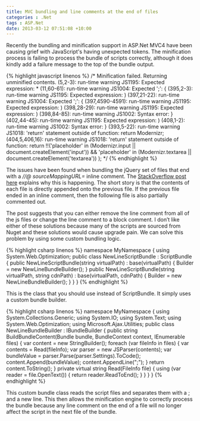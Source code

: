 ```yaml
---
title: MVC bundling and line comments at the end of files
categories : .Net
tags : ASP.Net
date: 2013-03-12 07:51:08 +10:00
---
```


Recently the bundling and minification support in ASP.Net MVC4 have been causing grief with JavaScript's having unexpected tokens. The minification process is failing to process the bundle of scripts correctly, although it does kindly add a failure message to the top of the bundle output.

{% highlight javascript linenos %}
/* Minification failed. Returning unminified contents.
(5,2-3): run-time warning JS1195: Expected expression: *
(11,60-61): run-time warning JS1004: Expected ';': {
(395,2-3): run-time warning JS1195: Expected expression: )
(397,21-22): run-time warning JS1004: Expected ';': {
(397,4590-4591): run-time warning JS1195: Expected expression: )
(398,28-29): run-time warning JS1195: Expected expression: )
(398,84-85): run-time warning JS1002: Syntax error: }
(402,44-45): run-time warning JS1195: Expected expression: )
(408,1-2): run-time warning JS1002: Syntax error: }
(393,5-22): run-time warning JS1018: 'return' statement outside of function: return Modernizr;
(404,5,406,16): run-time warning JS1018: 'return' statement outside of function: return !!('placeholder' in (Modernizr.input || document.createElement('input')) &&
               'placeholder' in (Modernizr.textarea || document.createElement('textarea'))
             );
 */
{% endhighlight %}

The issues have been found when bundling the jQuery set of files that end with a _//@ sourceMappingURL=_ inline comment. The [StackOverflow post here][0] explains why this is happening. The short story is that the contents of each file is directly appended onto the previous file. If the previous file ended in an inline comment, then the following file is also partially commented out.

The post suggests that you can either remove the line comment from all of the js files or change the line comment to a block comment. I don’t like either of these solutions because many of the scripts are sourced from Nuget and these solutions would cause upgrade pain. We can solve this problem by using some custom bundling logic.

{% highlight csharp linenos %}
namespace MyNamespace
{
    using System.Web.Optimization;
    public class NewLineScriptBundle : ScriptBundle
    {
        public NewLineScriptBundle(string virtualPath) : base(virtualPath)
        {
            Builder = new NewLineBundleBuilder();
        }
        public NewLineScriptBundle(string virtualPath, string cdnPath) : base(virtualPath, cdnPath)
        {
            Builder = new NewLineBundleBuilder();
        }
    }
}
{% endhighlight %}

This is the class that you should use instead of ScriptBundle. It simply uses a custom bundle builder.

{% highlight csharp linenos %}
namespace MyNamespace
{
    using System.Collections.Generic;
    using System.IO;
    using System.Text;
    using System.Web.Optimization;
    using Microsoft.Ajax.Utilities;
    public class NewLineBundleBuilder : IBundleBuilder
    {
        public string BuildBundleContent(Bundle bundle, BundleContext context, IEnumerable<FileInfo> files)
        {
            var content = new StringBuilder();
            foreach (var fileInfo in files)
            {
                var contents = Read(fileInfo);
                var parser = new JSParser(contents);
                var bundleValue = parser.Parse(parser.Settings).ToCode();
                content.Append(bundleValue);
                content.AppendLine(";");
            }
            return content.ToString();
        }
        private virtual string Read(FileInfo file)
        {
            using (var reader = file.OpenText())
            {
                return reader.ReadToEnd();
            }
        }
    }
}
{% endhighlight %}

This custom bundle class reads the script files and separates them with a ; and a new line. This then allows the minification engine to correctly process the bundle because any line comment on the end of a file will no longer affect the script in the next file of the bundle.

[0]: http://stackoverflow.com/questions/14402741/jquery-1-9-0-and-modernizr-cannot-be-minified-with-the-asp-net-web-optimization